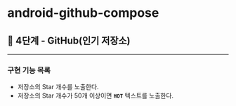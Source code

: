 # android-github-compose


## **🚀 4단계 - GitHub(인기 저장소)**

---

### 구현 기능 목록

- 저장소의 Star 개수를 노출한다.
- 저장소의 Star 개수가 50개 이상이면 **`HOT`** 텍스트를 노출한다.
